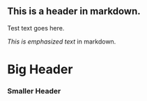 ## This is a header in markdown.
Test text goes here.

*This is emphasized text* in markdown.

# Big Header
### Smaller Header
